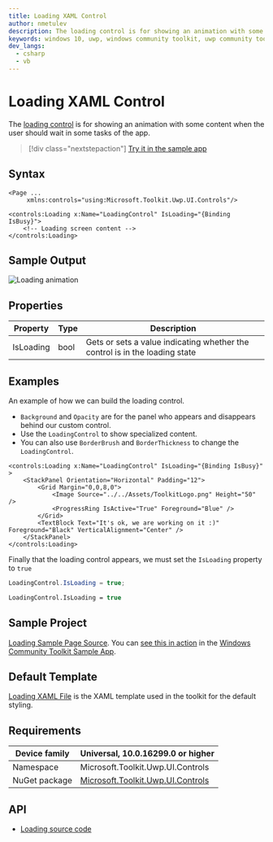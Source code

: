 ```yaml
---
title: Loading XAML Control 
author: nmetulev
description: The loading control is for showing an animation with some content when the user should wait in some tasks of the app.
keywords: windows 10, uwp, windows community toolkit, uwp community toolkit, uwp toolkit, Loading, XAML Control , xaml
dev_langs:
  - csharp
  - vb
---
```


# Loading XAML Control

The [loading control](/dotnet/api/microsoft.toolkit.uwp.ui.controls.loading) is for showing an animation with some content when the user should wait in some tasks of the app.

> [!div class="nextstepaction"]
> [Try it in the sample app](uwpct://Controls?sample=Loading)

## Syntax

```xaml
<Page ...
     xmlns:controls="using:Microsoft.Toolkit.Uwp.UI.Controls"/>

<controls:Loading x:Name="LoadingControl" IsLoading="{Binding IsBusy}">
    <!-- Loading screen content -->
</controls:Loading>
```

## Sample Output

![Loading animation](../resources/images/Controls/LoadingXamlControl.gif)

## Properties

| Property | Type | Description |
| -- | -- | -- |
| IsLoading | bool | Gets or sets a value indicating whether the control is in the loading state |

## Examples

An example of how we can build the loading control.

- `Background` and `Opacity` are for the panel who appears and disappears behind our custom control.
- Use the `LoadingControl` to show specialized content.
- You can also use `BorderBrush` and `BorderThickness` to change the `LoadingControl`.

```xaml
<controls:Loading x:Name="LoadingControl" IsLoading="{Binding IsBusy}"  >
    <StackPanel Orientation="Horizontal" Padding="12">
        <Grid Margin="0,0,8,0">
            <Image Source="../../Assets/ToolkitLogo.png" Height="50" />
            <ProgressRing IsActive="True" Foreground="Blue" />
        </Grid>
        <TextBlock Text="It's ok, we are working on it :)" Foreground="Black" VerticalAlignment="Center" />
    </StackPanel>
</controls:Loading>
```

Finally that the loading control appears, we must set the `IsLoading` property to `true`

```csharp
LoadingControl.IsLoading = true;
```

```vb
LoadingControl.IsLoading = true
```

## Sample Project

[Loading Sample Page Source](https://github.com/windows-toolkit/WindowsCommunityToolkit/tree/rel/7.0.0/Microsoft.Toolkit.Uwp.SampleApp/SamplePages/Loading). You can [see this in action](uwpct://Controls?sample=Loading) in the [Windows Community Toolkit Sample App](https://aka.ms/windowstoolkitapp).

## Default Template

[Loading XAML File](https://github.com/windows-toolkit/WindowsCommunityToolkit/blob/rel/7.0.0/Microsoft.Toolkit.Uwp.UI.Controls/Loading/Loading.xaml) is the XAML template used in the toolkit for the default styling.

## Requirements

| Device family | Universal, 10.0.16299.0 or higher |
| -- | -- |
| Namespace | Microsoft.Toolkit.Uwp.UI.Controls |
| NuGet package | [Microsoft.Toolkit.Uwp.UI.Controls](https://www.nuget.org/packages/Microsoft.Toolkit.Uwp.UI.Controls/) |

## API

- [Loading source code](https://github.com/windows-toolkit/WindowsCommunityToolkit/tree/rel/7.0.0/Microsoft.Toolkit.Uwp.UI.Controls.Core/Loading)
